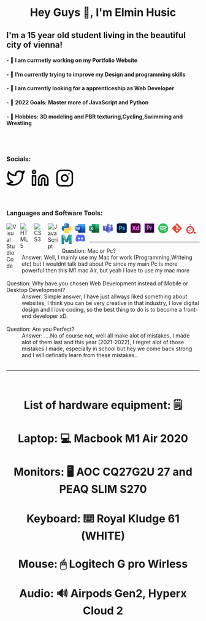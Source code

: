 
# <h1 align="center">Hey Guys 👋, I'm Elmin Husic</h1> 
## I'm a 15 year old student living in the beautiful city of vienna!

#### - 🪪 **I am currnetly working on my Portfolio Website**
#### - 🔫 **I’m currently trying to improve my Design and programming skills**
#### - 👯 **I am currently looking for a apprenticeship as Web Developer**
#### - 🔮 **2022 Goals: Master more of JavaScript and Python**
#### - 🧾 **Hobbies: 3D modeling and PBR texturing,Cycling,Swimming and Wrestling**

<br />
<br />


### **Socials:**

[![Twitter](./img/twitter-light.svg)](https://twitter.com/Elmin_H772)
&nbsp;&nbsp;
[![Linkdin](./img/linkedin-light.svg)](https://www.linkedin.com/in/husicelmin/)
&nbsp;&nbsp;
[![Instagram](./img/instagram-light.svg)](https://www.instagram.com/elmin_h7/)
&nbsp;&nbsp;


<br />


### **Languages and Software Tools:**


<img align="left" alt="Visual Studio Code" width="26px" src="https://cdn.jsdelivr.net/gh/devicons/devicon/icons/vscode/vscode-original.svg" style="padding-right:10px;" />
<img align="left" alt="HTML5" width="26px" src="https://cdn.jsdelivr.net/gh/devicons/devicon/icons/html5/html5-original.svg" style="padding-right:10px;" />
<img align="left" alt="CSS3" width="26px" src="https://cdn.jsdelivr.net/gh/devicons/devicon/icons/css3/css3-original.svg" style="padding-right:10px;" />
<img align="left" alt="JavaScript" width="26px" src="https://cdn.jsdelivr.net/gh/devicons/devicon/icons/javascript/javascript-original.svg" style="padding-right:10px;" />
<img align="left" alt="Python" width="26px" src="python-5.svg" style="padding-right:10px;" />
<img align="left" alt="Word" width="26px" src="word-1.svg" style="padding-right:10px;" />
<img align="left" alt="Excel" width="26px" src="excel-4.svg" style="padding-right:10px;" />
<img align="left" alt="Teams" width="26px" src="microsoft-teams-1.svg" style="padding-right:10px;" />
<img align="left" alt="Photoshop" width="26px" src="adobe-photoshop-2.svg" style="padding-right:10px;" />
<img align="left" alt="XD" width="26px" src="adobe-xd-2.svg" style="padding-right:10px;" >
<img align="left" alt="Premiere" width="26px" src="premiere-cc.svg" style="padding-right:10px;" >
<img align="left" alt="Spotify" width="26px" src="spotify-2.svg" style="padding-right:10px;" >
<img align="left" alt="Git" width="26px" src="git-icon.svg" style="padding-right:10px;" >
<img align="left" alt="SubstancePainter" width="26px" src="substance-painter.svg" style="padding-right:10px;" >
<img align="left" alt="Max" width="26px" src="maya-2017.svg" style="padding-right:10px;" >
<img align="left" alt="Discord" width="26px" src="discord-6.svg" style="padding-right:10px;" >

<br>
<br>

***

<dt>Question: Mac or Pc?</dt>

<dd>Answer: Well, I mainly use my Mac for work (Programming,Writeing etc) but I wouldnt talk bad about Pc since my main Pc is more powerful then this M1 mac Air, but yeah I love to use my mac more</dd>

<br>

<dt> Question: Why have you chosen Web Development instead of Mobile or Desktop Development?</dt>

<dd>Answer: Simple answer, I have just allways liked something about websites, I think you can be very creative in that industry, I love digital design and I love coding, so the best thing to do is to become a front-end developer xD.</dd>

<br>

<dt>Question: Are you Perfect?</dt>

<dd>Answer: ....No of course not, well all make alot of mistakes, I made alot of them last and this year (2021-2022), I regret alot of those mistakes I made, especially in school but hey we come back strong and I will definatly learn from these mistakes..
</dd>

<br>

***

<br>

## <h1 align="center"> **List of hardware equipment: 🗒** </h1> 

## <h1 align="center">**Laptop: 💻** Macbook M1 Air 2020</h1> 
## <h1 align="center">**Monitors: 🖥** AOC CQ27G2U 27 and PEAQ SLIM S270</h1> 
## <h1 align="center">**Keyboard: ⌨️** Royal Kludge 61 (WHITE)</h1> 
## <h1 align="center">**Mouse: 🖱** Logitech G pro Wirless</h1> 
## <h1 align="center">**Audio: 🔊** Airpods Gen2, Hyperx Cloud 2</h1> 
